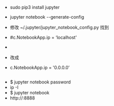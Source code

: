 * sudo pip3 install jupyter    
* jupyter notebook --generate-config
* 修改 ~/.jupyter/jupyter_notebook_config.py 找到 
* #c.NotebookApp.ip = ‘localhost' 
*
* 改成 

* c.NotebookApp.ip = '0.0.0.0’ 
##
* $ jupyter notebook password
* ip -I
* $ jupyter notebook
* http://<ip>:8888
